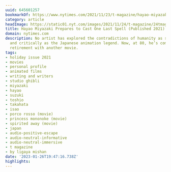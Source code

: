 ```yaml
---
uuid: 645601257
bookmarkOf: https://www.nytimes.com/2021/11/23/t-magazine/hayao-miyazaki-studio-ghibli.html
category: article
headImage: https://static01.nyt.com/images/2021/11/24/t-magazine/24tmag-miyazaki-slide-FV6R-copy/24tmag-miyazaki-slide-FV6R-copy-largeHorizontalJumbo-v2.jpg?year=2021&h=682&w=1024&s=cc8da3096ca1c809531763897c07de1a83d5c30ab18b7aa86c54c6f4b0c7df68&k=ZQJBKqZ0VN
title: Hayao Miyazaki Prepares to Cast One Last Spell (Published 2021)
domain: nytimes.com
description: No artist has explored the contradictions of humanity as sympathetically
  and critically as the Japanese animation legend. Now, at 80, he’s coming out of
  retirement with another movie.
tags:
- holiday issue 2021
- movies
- personal profile
- animated films
- writing and writers
- studio ghibli
- miyazaki
- hayao
- suzuki
- toshio
- takahata
- isao
- porco rosso (movie)
- princess mononoke (movie)
- spirited away (movie)
- japan
- audio-positive-escape
- audio-neutral-informative
- audio-neutral-immersive
- t magazine
- by ligaya mishan
date: '2023-01-26T19:47:16.738Z'
highlights: 
---
```



